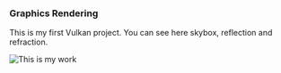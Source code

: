 ### Graphics Rendering

This is my first Vulkan project. You can see here skybox, reflection and refraction. 

![This is my work]("screenshot_image.png")
